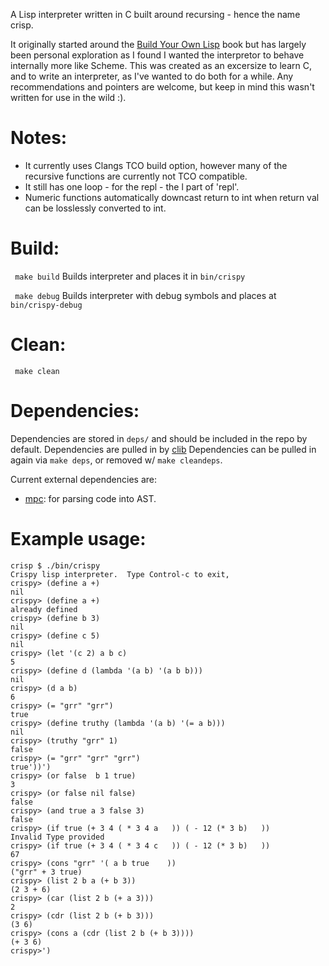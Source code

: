 A Lisp interpreter written in C built around recursing - hence the name crisp.

It originally started around the [Build Your Own Lisp](http://www.buildyourownlisp.com/) book but has largely been personal exploration as I found I wanted the interpretor to behave internally more like Scheme.  This was created as an excersize to learn C, and to write an interpreter, as I've wanted to do both for a while.  Any recommendations and pointers are welcome, but keep in mind this wasn't written for use in the wild :).

# Notes:
 - It currently uses Clangs TCO build option, however many of the recursive functions are currently not TCO compatible.
 - It still has one loop - for the repl - the l part of 'repl'.
 - Numeric functions automatically downcast return to int when return val can be losslessly converted to int.

# Build:
``` make build```
Builds interpreter and places it in ```bin/crispy```

``` make debug```
Builds interpreter with debug symbols and places at ```bin/crispy-debug```

# Clean:
``` make clean```

# Dependencies:
Dependencies are stored in `deps/` and should be included in the repo by default.
Dependencies are pulled in by [clib](https://github.com/clibs/clib)
Dependencies can be pulled in again via `make deps`, or removed w/ `make cleandeps`.

Current external dependencies are:
 - [mpc](https://github.com/orangeduck/mpc): for parsing code into AST.

# Example usage:
```
crisp $ ./bin/crispy
Crispy lisp interpreter.  Type Control-c to exit,
crispy> (define a +)
nil
crispy> (define a +)
already defined
crispy> (define b 3)
nil
crispy> (define c 5)
nil
crispy> (let '(c 2) a b c)
5
crispy> (define d (lambda '(a b) '(a b b)))
nil
crispy> (d a b)
6
crispy> (= "grr" "grr")
true
crispy> (define truthy (lambda '(a b) '(= a b)))
nil
crispy> (truthy "grr" 1)
false
crispy> (= "grr" "grr" "grr")
true'))')
crispy> (or false  b 1 true)
3
crispy> (or false nil false)
false
crispy> (and true a 3 false 3)
false
crispy> (if true (+ 3 4 ( * 3 4 a   )) ( - 12 (* 3 b)   ))
Invalid Type provided
crispy> (if true (+ 3 4 ( * 3 4 c   )) ( - 12 (* 3 b)   ))
67
crispy> (cons "grr" '( a b true    ))
("grr" + 3 true)
crispy> (list 2 b a (+ b 3))
(2 3 + 6)
crispy> (car (list 2 b (+ a 3)))
2
crispy> (cdr (list 2 b (+ b 3)))
(3 6)
crispy> (cons a (cdr (list 2 b (+ b 3))))
(+ 3 6)
crispy>')
```
